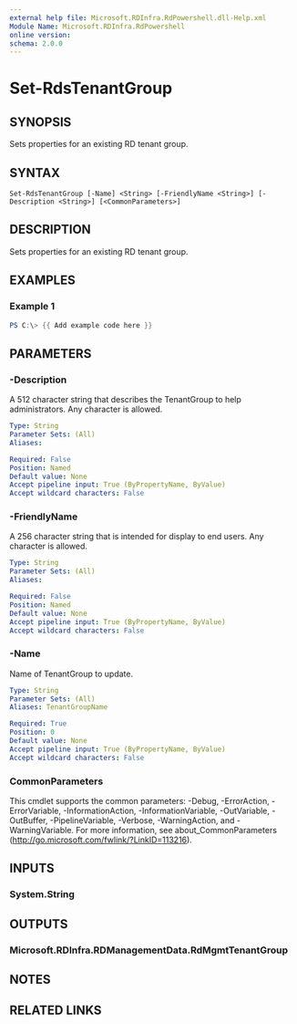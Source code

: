 ```yaml
---
external help file: Microsoft.RDInfra.RdPowershell.dll-Help.xml
Module Name: Microsoft.RDInfra.RdPowershell
online version:
schema: 2.0.0
---
```


# Set-RdsTenantGroup

## SYNOPSIS
Sets properties for an existing RD tenant group.

## SYNTAX

```
Set-RdsTenantGroup [-Name] <String> [-FriendlyName <String>] [-Description <String>] [<CommonParameters>]
```

## DESCRIPTION
Sets properties for an existing RD tenant group.

## EXAMPLES

### Example 1
```powershell
PS C:\> {{ Add example code here }}
```

## PARAMETERS

### -Description
A 512 character string that describes the TenantGroup to help administrators. Any character is allowed. 

```yaml
Type: String
Parameter Sets: (All)
Aliases:

Required: False
Position: Named
Default value: None
Accept pipeline input: True (ByPropertyName, ByValue)
Accept wildcard characters: False
```

### -FriendlyName
A 256 character string that is intended for display to end users. Any character is allowed.  

```yaml
Type: String
Parameter Sets: (All)
Aliases:

Required: False
Position: Named
Default value: None
Accept pipeline input: True (ByPropertyName, ByValue)
Accept wildcard characters: False
```

### -Name
Name of TenantGroup to update.

```yaml
Type: String
Parameter Sets: (All)
Aliases: TenantGroupName

Required: True
Position: 0
Default value: None
Accept pipeline input: True (ByPropertyName, ByValue)
Accept wildcard characters: False
```

### CommonParameters
This cmdlet supports the common parameters: -Debug, -ErrorAction, -ErrorVariable, -InformationAction, -InformationVariable, -OutVariable, -OutBuffer, -PipelineVariable, -Verbose, -WarningAction, and -WarningVariable. For more information, see about_CommonParameters (http://go.microsoft.com/fwlink/?LinkID=113216).

## INPUTS

### System.String

## OUTPUTS

### Microsoft.RDInfra.RDManagementData.RdMgmtTenantGroup

## NOTES

## RELATED LINKS
